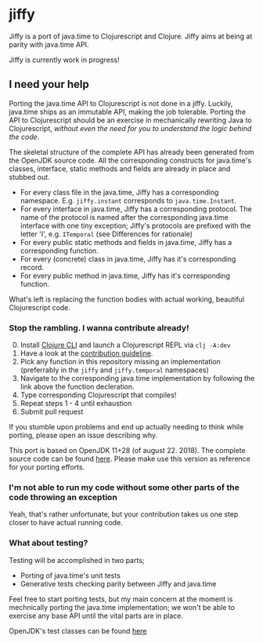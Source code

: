 # jiffy

Jiffy is a port of java.time to Clojurescript and Clojure. Jiffy aims at being at parity with java.time API.

Jiffy is currently work in progress!

## I need your help

Porting the java.time API to Clojurescript is not done in a jiffy. Luckily, java.time ships as an
immutable API, making the job tolerable. Porting the API to Clojurescript should be an exercise in mechanically
rewriting Java to Clojurescript, _without even the need for you to understand the logic behind the code_.

The skeletal structure of the complete API has already been generated from the OpenJDK source code. All the corresponding
constructs for java.time's classes, interface, static methods and fields are already in place and stubbed out.

* For every class file in the java.time, Jiffy has a corresponding namespace. E.g. `jiffy.instant` corresponds to `java.time.Instant`.
* For every interface in java.time, Jiffy has a corresponding protocol. The name of the protocol is named after the corresponding
java.time interface with one tiny exception; Jiffy's protocols are prefixed with the letter 'I', e.g. `ITemporal` (see Differences for rationale)
* For every public static methods and fields in java.time, Jiffy has a corresponding function.
* For every (concrete) class in java.time, Jiffy has it's corresponding record.
* For every public method in java.time, Jiffy has it's corresponding function.

What's left is replacing the function bodies with actual working, beautiful Clojurescript code.

### Stop the rambling. I wanna contribute already!

0. Install [Clojure CLI](https://clojure.org/guides/getting_started) and launch a Clojurescript REPL via `clj -A:dev`
1. Have a look at the [contribution guideline](CONTRIBUTING.md).
2. Pick any function in this repository missing an implementation (preferrably in the `jiffy` and `jiffy.temporal` namespaces)
3. Navigate to the corresponding java.time implementation by following the link above the function decleration.
4. Type corresponding Clojurescript that compiles!
5. Repeat steps 1 - 4 until exhaustion
6. Submit pull request

If you stumble upon problems and end up actually needing to think while porting, please open an issue describing why.

This port is based on OpenJDK 11+28 (of august 22. 2018). The complete source code can be found [here](https://github.com/unofficial-openjdk/openjdk/tree/cec6bec2602578530214b2ce2845a863da563c3d/src/java.base/share/classes/java/time).
Please make use this version as reference for your porting efforts.

### I'm not able to run my code without some other parts of the code throwing an exception

Yeah, that's rather unfortunate, but your contribution takes us one step closer to have actual running code.

### What about testing?

Testing will be accomplished in two parts;

* Porting of java.time's unit tests
* Generative tests checking parity between Jiffy and java.time

Feel free to start porting tests, but my main concern at the moment is mechnically porting the java.time implementation; we won't
be able to exercise any base API until the vital parts are in place.

OpenJDK's test classes can be found [here](https://github.com/unofficial-openjdk/openjdk/tree/cec6bec2602578530214b2ce2845a863da563c3d/test/jdk/java/time)
